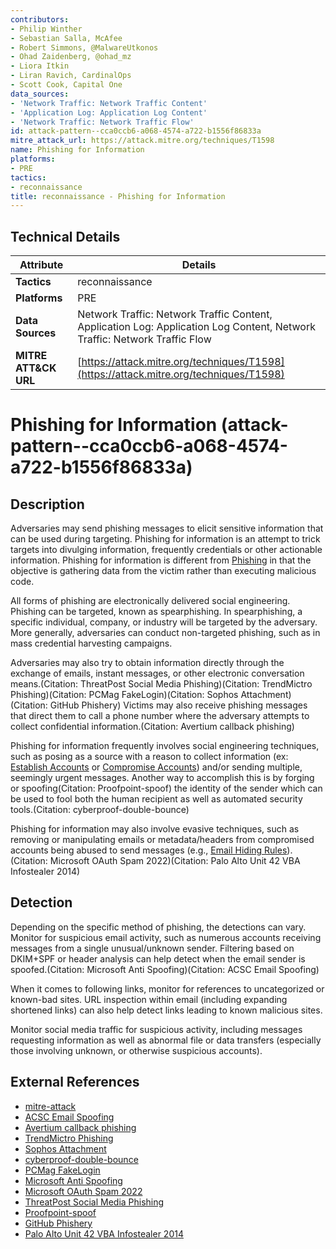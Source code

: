 ```yaml
---
contributors:
- Philip Winther
- Sebastian Salla, McAfee
- Robert Simmons, @MalwareUtkonos
- Ohad Zaidenberg, @ohad_mz
- Liora Itkin
- Liran Ravich, CardinalOps
- Scott Cook, Capital One
data_sources:
- 'Network Traffic: Network Traffic Content'
- 'Application Log: Application Log Content'
- 'Network Traffic: Network Traffic Flow'
id: attack-pattern--cca0ccb6-a068-4574-a722-b1556f86833a
mitre_attack_url: https://attack.mitre.org/techniques/T1598
name: Phishing for Information
platforms:
- PRE
tactics:
- reconnaissance
title: reconnaissance - Phishing for Information
---
```


## Technical Details

| Attribute | Details |
|-----------|----------|
| **Tactics** | reconnaissance |
| **Platforms** | PRE |
| **Data Sources** | Network Traffic: Network Traffic Content, Application Log: Application Log Content, Network Traffic: Network Traffic Flow |
| **MITRE ATT&CK URL** | [https://attack.mitre.org/techniques/T1598](https://attack.mitre.org/techniques/T1598) |

# Phishing for Information (attack-pattern--cca0ccb6-a068-4574-a722-b1556f86833a)

## Description
Adversaries may send phishing messages to elicit sensitive information that can be used during targeting. Phishing for information is an attempt to trick targets into divulging information, frequently credentials or other actionable information. Phishing for information is different from [Phishing](https://attack.mitre.org/techniques/T1566) in that the objective is gathering data from the victim rather than executing malicious code.

All forms of phishing are electronically delivered social engineering. Phishing can be targeted, known as spearphishing. In spearphishing, a specific individual, company, or industry will be targeted by the adversary. More generally, adversaries can conduct non-targeted phishing, such as in mass credential harvesting campaigns.

Adversaries may also try to obtain information directly through the exchange of emails, instant messages, or other electronic conversation means.(Citation: ThreatPost Social Media Phishing)(Citation: TrendMictro Phishing)(Citation: PCMag FakeLogin)(Citation: Sophos Attachment)(Citation: GitHub Phishery) Victims may also receive phishing messages that direct them to call a phone number where the adversary attempts to collect confidential information.(Citation: Avertium callback phishing)

Phishing for information frequently involves social engineering techniques, such as posing as a source with a reason to collect information (ex: [Establish Accounts](https://attack.mitre.org/techniques/T1585) or [Compromise Accounts](https://attack.mitre.org/techniques/T1586)) and/or sending multiple, seemingly urgent messages. Another way to accomplish this is by forging or spoofing(Citation: Proofpoint-spoof) the identity of the sender which can be used to fool both the human recipient as well as automated security tools.(Citation: cyberproof-double-bounce) 

Phishing for information may also involve evasive techniques, such as removing or manipulating emails or metadata/headers from compromised accounts being abused to send messages (e.g., [Email Hiding Rules](https://attack.mitre.org/techniques/T1564/008)).(Citation: Microsoft OAuth Spam 2022)(Citation: Palo Alto Unit 42 VBA Infostealer 2014)

## Detection
Depending on the specific method of phishing, the detections can vary. Monitor for suspicious email activity, such as numerous accounts receiving messages from a single unusual/unknown sender. Filtering based on DKIM+SPF or header analysis can help detect when the email sender is spoofed.(Citation: Microsoft Anti Spoofing)(Citation: ACSC Email Spoofing)

When it comes to following links, monitor for references to uncategorized or known-bad sites. URL inspection within email (including expanding shortened links) can also help detect links leading to known malicious sites.

Monitor social media traffic for suspicious activity, including messages requesting information as well as abnormal file or data transfers (especially those involving unknown, or otherwise suspicious accounts).

## External References
- [mitre-attack](https://attack.mitre.org/techniques/T1598)
- [ACSC Email Spoofing](https://web.archive.org/web/20210708014107/https://www.cyber.gov.au/sites/default/files/2019-03/spoof_email_sender_policy_framework.pdf)
- [Avertium callback phishing](https://www.avertium.com/resources/threat-reports/everything-you-need-to-know-about-callback-phishing)
- [TrendMictro Phishing](https://www.trendmicro.com/en_us/research/20/i/tricky-forms-of-phishing.html)
- [Sophos Attachment](https://nakedsecurity.sophos.com/2020/10/02/serious-security-phishing-without-links-when-phishers-bring-along-their-own-web-pages/)
- [cyberproof-double-bounce](https://blog.cyberproof.com/blog/double-bounced-attacks-with-email-spoofing-2022-trends)
- [PCMag FakeLogin](https://www.pcmag.com/news/hackers-try-to-phish-united-nations-staffers-with-fake-login-pages)
- [Microsoft Anti Spoofing](https://docs.microsoft.com/en-us/microsoft-365/security/office-365-security/anti-spoofing-protection?view=o365-worldwide)
- [Microsoft OAuth Spam 2022](https://www.microsoft.com/en-us/security/blog/2022/09/22/malicious-oauth-applications-used-to-compromise-email-servers-and-spread-spam/)
- [ThreatPost Social Media Phishing](https://threatpost.com/facebook-launching-pad-phishing-attacks/160351/)
- [Proofpoint-spoof](https://www.proofpoint.com/us/threat-reference/email-spoofing)
- [GitHub Phishery](https://github.com/ryhanson/phishery)
- [Palo Alto Unit 42 VBA Infostealer 2014](https://unit42.paloaltonetworks.com/examining-vba-initiated-infostealer-campaign/)
